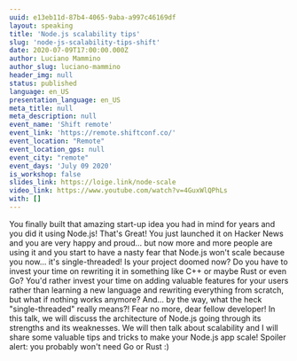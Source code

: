 ```yaml
---
uuid: e13eb11d-87b4-4065-9aba-a997c46169df
layout: speaking
title: 'Node.js scalability tips'
slug: 'node-js-scalability-tips-shift'
date: 2020-07-09T17:00:00.000Z
author: Luciano Mammino
author_slug: luciano-mammino
header_img: null
status: published
language: en_US
presentation_language: en_US
meta_title: null
meta_description: null
event_name: 'Shift remote'
event_link: 'https://remote.shiftconf.co/'
event_location: "Remote"
event_location_gps: null
event_city: "remote"
event_days: 'July 09 2020'
is_workshop: false
slides_link: https://loige.link/node-scale
video_link: https://www.youtube.com/watch?v=4GuxWlQPhLs
with: []
---
```


You finally built that amazing start-up idea you had in mind for years and you did it using Node.js! That's Great! You just launched it on Hacker News and you are very happy and proud... but now more and more people are using it and you start to have a nasty fear that Node.js won't scale because you now... it's single-threaded! Is your project doomed now? Do you have to invest your time on rewriting it in something like C++ or maybe Rust or even Go? You'd rather invest your time on adding valuable features for your users rather than learning a new language and rewriting everything from scratch, but what if nothing works anymore? And... by the way, what the heck "single-threaded" really means?! Fear no more, dear fellow developer! In this talk, we will discuss the architecture of Node.js going through its strengths and its weaknesses. We will then talk about scalability and I will share some valuable tips and tricks to make your Node.js app scale! Spoiler alert: you probably won't need Go or Rust :)